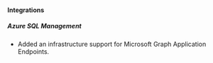 
#### Integrations

##### Azure SQL Management

- Added an infrastructure support for Microsoft Graph Application Endpoints.
